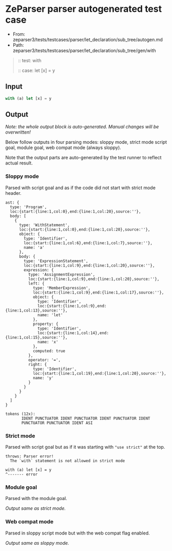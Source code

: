 # ZeParser parser autogenerated test case

- From: zeparser3/tests/testcases/parser/let_declaration/sub_tree/autogen.md
- Path: zeparser3/tests/testcases/parser/let_declaration/sub_tree/gen/with

> :: test: with
>
> :: case: let [x] = y

## Input


`````js
with (a) let [x] = y
`````

## Output

_Note: the whole output block is auto-generated. Manual changes will be overwritten!_

Below follow outputs in four parsing modes: sloppy mode, strict mode script goal, module goal, web compat mode (always sloppy).

Note that the output parts are auto-generated by the test runner to reflect actual result.

### Sloppy mode

Parsed with script goal and as if the code did not start with strict mode header.

`````
ast: {
  type: 'Program',
  loc:{start:{line:1,col:0},end:{line:1,col:20},source:''},
  body: [
    {
      type: 'WithStatement',
      loc:{start:{line:1,col:0},end:{line:1,col:20},source:''},
      object: {
        type: 'Identifier',
        loc:{start:{line:1,col:6},end:{line:1,col:7},source:''},
        name: 'a'
      },
      body: {
        type: 'ExpressionStatement',
        loc:{start:{line:1,col:9},end:{line:1,col:20},source:''},
        expression: {
          type: 'AssignmentExpression',
          loc:{start:{line:1,col:9},end:{line:1,col:20},source:''},
          left: {
            type: 'MemberExpression',
            loc:{start:{line:1,col:9},end:{line:1,col:17},source:''},
            object: {
              type: 'Identifier',
              loc:{start:{line:1,col:9},end:{line:1,col:13},source:''},
              name: 'let'
            },
            property: {
              type: 'Identifier',
              loc:{start:{line:1,col:14},end:{line:1,col:15},source:''},
              name: 'x'
            },
            computed: true
          },
          operator: '=',
          right: {
            type: 'Identifier',
            loc:{start:{line:1,col:19},end:{line:1,col:20},source:''},
            name: 'y'
          }
        }
      }
    }
  ]
}

tokens (12x):
       IDENT PUNCTUATOR IDENT PUNCTUATOR IDENT PUNCTUATOR IDENT
       PUNCTUATOR PUNCTUATOR IDENT ASI
`````

### Strict mode

Parsed with script goal but as if it was starting with `"use strict"` at the top.

`````
throws: Parser error!
  The `with` statement is not allowed in strict mode

with (a) let [x] = y
^------- error
`````


### Module goal

Parsed with the module goal.

_Output same as strict mode._

### Web compat mode

Parsed in sloppy script mode but with the web compat flag enabled.

_Output same as sloppy mode._
